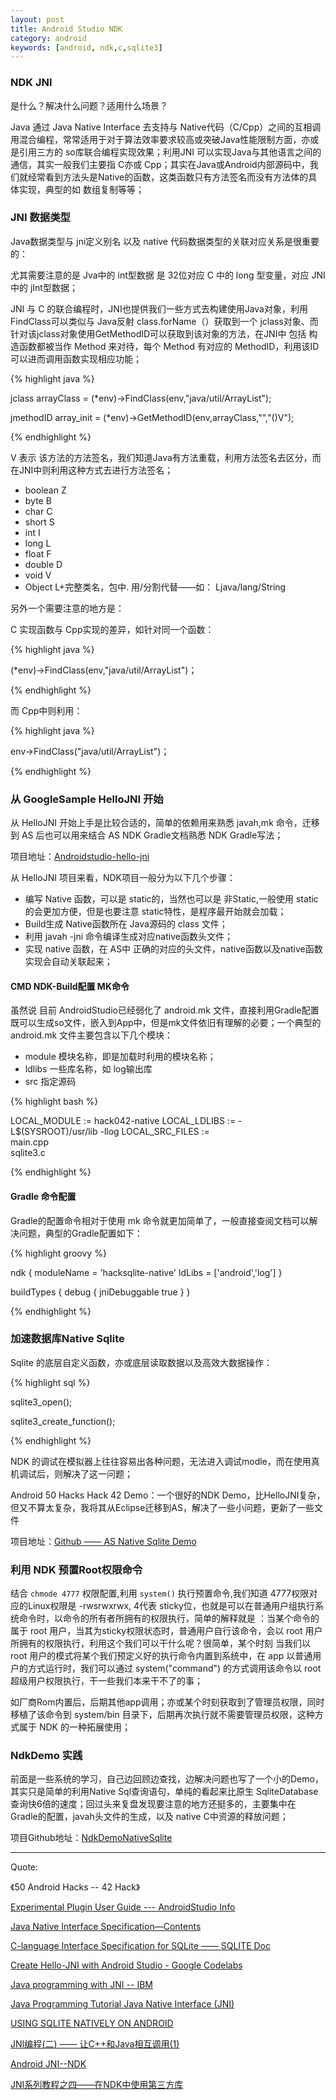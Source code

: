 ```yaml
---
layout: post
title: Android Studio NDK
category: android
keywords: [android, ndk,c,sqlite3]
---
```



###  NDK JNI

是什么？解决什么问题？适用什么场景？

Java 通过 Java Native Interface 去支持与 Native代码（C/Cpp）之间的互相调用混合编程，常常适用于对于算法效率要求较高或突破Java性能限制方面，亦或是引用三方的 so库联合编程实现效果；利用JNI 可以实现Java与其他语言之间的通信，其实一般我们主要指 C亦或 Cpp；其实在Java或Android内部源码中，我们就经常看到方法头是Native的函数，这类函数只有方法签名而没有方法体的具体实现，典型的如 数组复制等等；


###  JNI 数据类型

Java数据类型与 jni定义别名 以及 native 代码数据类型的关联对应关系是很重要的：

尤其需要注意的是 Jva中的 int型数据 是 32位对应 C 中的 long 型变量，对应 JNI中的 jInt型数据；


JNI 与 C 的联合编程时，JNI也提供我们一些方式去构建使用Java对象，利用FindClass可以类似与 Java反射 class.forName（）获取到一个 jclass对象、而针对该jclass对象使用GetMethodID可以获取到该对象的方法，在JNI中 包括 构造函数都被当作 Method 来对待，每个 Method 有对应的 MethodID，利用该ID可以进而调用函数实现相应功能；

{% highlight java %}

jclass arrayClass =  (*env)->FindClass(env,"java/util/ArrayList");

jmethodID  array_init = (*env)->GetMethodID(env,arrayClass,"<init>","()V");

{% endhighlight %}  

V 表示 该方法的方法签名，我们知道Java有方法重载，利用方法签名去区分，而在JNI中则利用这种方式去进行方法签名；

*  boolean   Z            
*  byte      B      
*  char      C          
*  short     S                
*  int       I             
*  long      L              
*  float     F                
*  double    D                
*  void      V                
*  Object    L+完整类名，包中. 用/分割代替——如： Ljava/lang/String                  


另外一个需要注意的地方是：

C 实现函数与 Cpp实现的差异，如针对同一个函数：

{% highlight java %}

(*env)->FindClass(env,"java/util/ArrayList")；

{% endhighlight %}  

而 Cpp中则利用：

{% highlight java %}

env->FindClass("java/util/ArrayList")；

{% endhighlight %}  

###  从 GoogleSample HelloJNI 开始

从 HelloJNI 开始上手是比较合适的，简单的依赖用来熟悉 javah,mk 命令，迁移到 AS 后也可以用来结合 AS NDK Gradle文档熟悉 NDK Gradle写法；

项目地址：[Androidstudio-hello-jni](https://github.com/itlipan/android-ndk/tree/master/hello-jni)

从 HelloJNI 项目来看，NDK项目一般分为以下几个步骤：

*  编写 Native 函数，可以是 static的，当然也可以是 非Static,一般使用 static的会更加方便，但是也要注意 static特性，是程序最开始就会加载；           
*  Build生成 Native函数所在 Java源码的 class 文件；                   
*  利用 javah -jni 命令编译生成对应native函数头文件；                     
*  实现 native 函数，在 AS中 正确的对应的头文件，native函数以及native函数实现会自动关联起来；          


####  CMD  NDK-Build配置 MK命令

虽然说 目前 AndroidStudio已经弱化了 android.mk 文件，直接利用Gradle配置既可以生成so文件，嵌入到App中，但是mk文件依旧有理解的必要；一个典型的 android.mk 文件主要包含以下几个模块：

* module   模块名称，即是加载时利用的模块名称；    
* ldlibs   一些库名称，如 log输出库                 
* src      指定源码             

{% highlight bash %}

LOCAL_MODULE := hack042-native
LOCAL_LDLIBS := -L$(SYSROOT)/usr/lib -llog
LOCAL_SRC_FILES := \
	         main.cpp \
	         sqlite3.c

{% endhighlight %}  

####  Gradle 命令配置

Gradle的配置命令相对于使用 mk 命令就更加简单了，一般直接查阅文档可以解决问题，典型的Gradle配置如下：

{% highlight groovy %}

ndk {
    moduleName = 'hacksqlite-native'
    ldLibs = ['android','log']
}

buildTypes {
    debug {
        jniDebuggable true
    }
}

{% endhighlight %}  

###  加速数据库Native Sqlite


Sqlite 的底层自定义函数，亦或底层读取数据以及高效大数据操作：

{% highlight sql %}

sqlite3_open();

sqlite3_create_function();

{% endhighlight %}  


NDK 的调试在模拟器上往往容易出各种问题，无法进入调试modle，而在使用真机调试后，则解决了这一问题；

Android 50 Hacks Hack 42 Demo：一个很好的NDK Demo，比HelloJNI复杂，但又不算太复杂，我将其从Eclipse迁移到AS，解决了一些小问题，更新了一些文件

项目地址：[Github —— AS Native Sqlite Demo](https://github.com/itlipan/hack042)



###  利用 NDK 预置Root权限命令


结合 `chmode 4777` 权限配置,利用 `system()` 执行预置命令,我们知道 4777权限对应的Linux权限是 -rwsrwxrwx, 4代表 sticky位，也就是可以在普通用户组执行系统命令时，以命令的所有者所拥有的权限执行，简单的解释就是 ：当某个命令的属于 root 用户，当其为sticky权限状态时，普通用户自行该命令，会以 root 用户所拥有的权限执行，利用这个我们可以干什么呢？很简单，某个时刻 当我们以 root 用户的模式将某个我们预定义好的执行命令内置到系统中，在 app 以普通用户的方式运行时，我们可以通过 system("command") 的方式调用该命令以 root 超级用户权限执行，干一些我们本来干不了的事；

如厂商Rom内置后，后期其他app调用；亦或某个时刻获取到了管理员权限，同时移植了该命令到 system/bin 目录下，后期再次执行就不需要管理员权限，这种方式属于 NDK 的一种拓展使用；


###  NdkDemo 实践

前面是一些系统的学习，自己边回顾边查找，边解决问题也写了一个小的Demo，其实只是简单的利用Native Sql查询语句，单纯的看起来比原生 SqliteDatabase查询快6倍的速度；回过头来复盘发现要注意的地方还挺多的，主要集中在 Gradle的配置，javah头文件的生成，以及 native C中资源的释放问题；


项目Github地址：[NdkDemoNativeSqlite](https://github.com/itlipan/NdkDemoNativeSqlite)


---

Quote:

《50 Android Hacks -- 42 Hack》

[Experimental Plugin User Guide --- AndroidStudio Info](http://tools.android.com/tech-docs/new-build-system/gradle-experimental)

[Java Native Interface Specification—Contents](http://docs.oracle.com/javase/7/docs/technotes/guides/jni/spec/jniTOC.html)

[C-language Interface Specification for SQLite —— SQLITE Doc](https://www.sqlite.org/c3ref/intro.html)


[Create Hello-JNI with Android Studio - Google Codelabs](https://codelabs.developers.google.com/codelabs/android-studio-jni/index.html?index=..%2F..%2Findex#0)

[Java programming with JNI -- IBM](http://www.ibm.com/developerworks/java/tutorials/j-jni/j-jni.html)

[Java Programming Tutorial  Java Native Interface (JNI)](https://www3.ntu.edu.sg/home/ehchua/programming/java/JavaNativeInterface.html)

[USING SQLITE NATIVELY ON ANDROID](http://blog.kdehairy.com/using-sqlite-natively-on-android/)

[JNI编程(二) —— 让C++和Java相互调用(1)](http://chnic.iteye.com/blog/228096)

[Android JNI--NDK](http://www.cnblogs.com/skywang12345/archive/2013/05/23/3092812.html)

[JNI系列教程之四——在NDK中使用第三方库](http://blog.whyun.com/posts/jnindk/use-thrid-part-library-in-ndk/)
